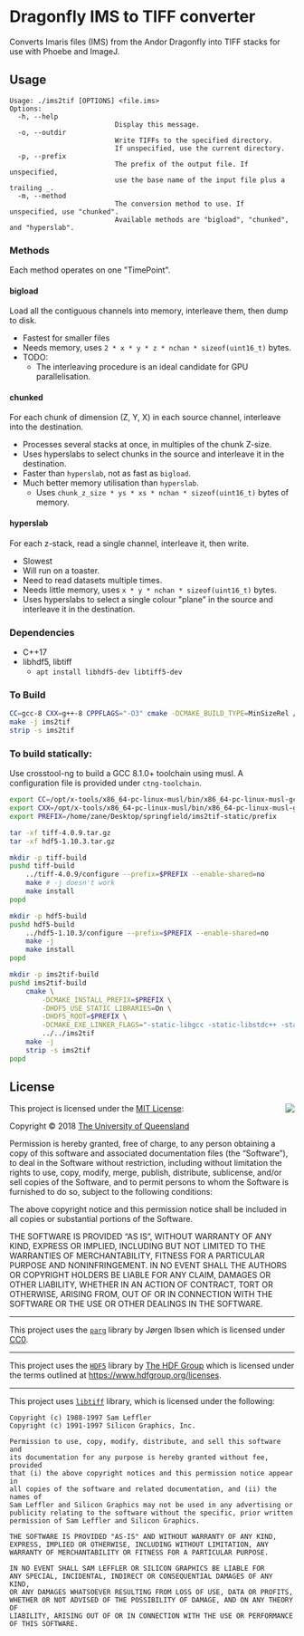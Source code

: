 # Dragonfly IMS to TIFF converter

Converts Imaris files (IMS) from the Andor Dragonfly into TIFF stacks for use with Phoebe and ImageJ.

## Usage
```
Usage: ./ims2tif [OPTIONS] <file.ims> 
Options:
  -h, --help
                          Display this message.
  -o, --outdir
                          Write TIFFs to the specified directory.
                          If unspecified, use the current directory.
  -p, --prefix
                          The prefix of the output file. If unspecified,
                          use the base name of the input file plus a trailing _.
  -m, --method
                          The conversion method to use. If unspecified, use "chunked".
                          Available methods are "bigload", "chunked", and "hyperslab".
```

### Methods

Each method operates on one "TimePoint".

#### bigload

Load all the contiguous channels into memory, interleave them, then dump to disk.

* Fastest for smaller files
* Needs memory, uses `2 * x * y * z * nchan * sizeof(uint16_t)` bytes.
* TODO:
  - The interleaving procedure is an ideal candidate for GPU parallelisation.

#### chunked

For each chunk of dimension (Z, Y, X) in each source channel, interleave into the
destination.

* Processes several stacks at once, in multiples of the chunk Z-size.
* Uses hyperslabs to select chunks in the source and interleave it in the destination.
* Faster than `hyperslab`, not as fast as `bigload`.
* Much better memory utilisation than `hyperslab`.
  - Uses `chunk_z_size * ys * xs * nchan * sizeof(uint16_t)` bytes of memory.

#### hyperslab

For each z-stack, read a single channel, interleave it, then write.

* Slowest
* Will run on a toaster.
* Need to read datasets multiple times.
* Needs little memory, uses `x * y * nchan * sizeof(uint16_t)` bytes.
* Uses hyperslabs to select a single colour "plane" in the source and interleave it in the destination.

### Dependencies

* C++17
* libhdf5, libtiff
  - `apt install libhdf5-dev libtiff5-dev`

### To Build

```bash
CC=gcc-8 CXX=g++-8 CPPFLAGS="-O3" cmake -DCMAKE_BUILD_TYPE=MinSizeRel /path/to/ims2tif
make -j ims2tif
strip -s ims2tif
```

### To build statically:
Use crosstool-ng to build a GCC 8.1.0+ toolchain using musl. A configuration file is provided
under `ctng-toolchain`.

```bash
export CC=/opt/x-tools/x86_64-pc-linux-musl/bin/x86_64-pc-linux-musl-gcc
export CXX=/opt/x-tools/x86_64-pc-linux-musl/bin/x86_64-pc-linux-musl-g++
export PREFIX=/home/zane/Desktop/springfield/ims2tif-static/prefix

tar -xf tiff-4.0.9.tar.gz
tar -xf hdf5-1.10.3.tar.gz

mkdir -p tiff-build
pushd tiff-build
	../tiff-4.0.9/configure --prefix=$PREFIX --enable-shared=no
	make # -j doesn't work
	make install
popd

mkdir -p hdf5-build
pushd hdf5-build
	../hdf5-1.10.3/configure --prefix=$PREFIX --enable-shared=no
	make -j
	make install
popd

mkdir -p ims2tif-build
pushd ims2tif-build
	cmake \
		-DCMAKE_INSTALL_PREFIX=$PREFIX \
		-DHDF5_USE_STATIC_LIBRARIES=On \
		-DHDF5_ROOT=$PREFIX \
		-DCMAKE_EXE_LINKER_FLAGS="-static-libgcc -static-libstdc++ -static" \
		../../ims2tif
	make -j
    strip -s ims2tif
popd
```

## License

<img align="right" src="http://opensource.org/trademarks/opensource/OSI-Approved-License-100x137.png">

This project is licensed under the [MIT License](http://opensource.org/licenses/MIT):

Copyright &copy; 2018 [The University of Queensland](http://uq.edu.au/)

Permission is hereby granted, free of charge, to any person obtaining a copy of this software and associated documentation files (the “Software”), to deal in the Software without restriction, including without limitation the rights to use, copy, modify, merge, publish, distribute, sublicense, and/or sell copies of the Software, and to permit persons to whom the Software is furnished to do so, subject to the following conditions:

The above copyright notice and this permission notice shall be included in all copies or substantial portions of the Software.

THE SOFTWARE IS PROVIDED “AS IS”, WITHOUT WARRANTY OF ANY KIND, EXPRESS OR IMPLIED, INCLUDING BUT NOT LIMITED TO THE WARRANTIES OF MERCHANTABILITY, FITNESS FOR A PARTICULAR PURPOSE AND NONINFRINGEMENT. IN NO EVENT SHALL THE AUTHORS OR COPYRIGHT HOLDERS BE LIABLE FOR ANY CLAIM, DAMAGES OR OTHER LIABILITY, WHETHER IN AN ACTION OF CONTRACT, TORT OR OTHERWISE, ARISING FROM, OUT OF OR IN CONNECTION WITH THE SOFTWARE OR THE USE OR OTHER DEALINGS IN THE SOFTWARE.

* * *

This project uses the [`parg`](https://github.com/jibsen/parg) library by Jørgen Ibsen which is licensed under [CC0](https://creativecommons.org/publicdomain/zero/1.0/).

* * *
This project uses the [`HDF5`](https://www.hdfgroup.org/solutions/hdf5/) library by [The HDF Group](https://www.hdfgroup.org/) which is licensed under the terms outlined at https://www.hdfgroup.org/licenses.

* * *

This project uses [`libtiff`](https://gitlab.com/libtiff/libtiff) library, which is licensed under the following:

    Copyright (c) 1988-1997 Sam Leffler
    Copyright (c) 1991-1997 Silicon Graphics, Inc.

    Permission to use, copy, modify, distribute, and sell this software and 
    its documentation for any purpose is hereby granted without fee, provided
    that (i) the above copyright notices and this permission notice appear in
    all copies of the software and related documentation, and (ii) the names of
    Sam Leffler and Silicon Graphics may not be used in any advertising or
    publicity relating to the software without the specific, prior written
    permission of Sam Leffler and Silicon Graphics.

    THE SOFTWARE IS PROVIDED "AS-IS" AND WITHOUT WARRANTY OF ANY KIND, 
    EXPRESS, IMPLIED OR OTHERWISE, INCLUDING WITHOUT LIMITATION, ANY 
    WARRANTY OF MERCHANTABILITY OR FITNESS FOR A PARTICULAR PURPOSE.  

    IN NO EVENT SHALL SAM LEFFLER OR SILICON GRAPHICS BE LIABLE FOR
    ANY SPECIAL, INCIDENTAL, INDIRECT OR CONSEQUENTIAL DAMAGES OF ANY KIND,
    OR ANY DAMAGES WHATSOEVER RESULTING FROM LOSS OF USE, DATA OR PROFITS,
    WHETHER OR NOT ADVISED OF THE POSSIBILITY OF DAMAGE, AND ON ANY THEORY OF 
    LIABILITY, ARISING OUT OF OR IN CONNECTION WITH THE USE OR PERFORMANCE 
    OF THIS SOFTWARE.
